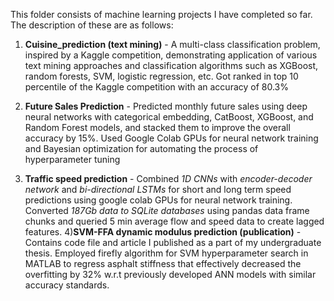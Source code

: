This folder consists of machine learning projects I have completed so far. The description of these are as follows:

1) __Cuisine_prediction (text mining)__ - A multi-class classification problem, inspired by a Kaggle competition, demonstrating 
application of various text mining approaches and classification algorithms such as XGBoost, random forests, SVM, logistic
regression, etc. Got ranked in top 10 percentile of the Kaggle competition with an accuracy of 80.3% 

2) __Future Sales Prediction__ - Predicted monthly future sales using deep neural networks with categorical embedding, CatBoost, XGBoost, and Random Forest models, and stacked them to improve the overall accuracy by 15%. Used Google Colab GPUs for neural network training and Bayesian optimization for automating the process of hyperparameter tuning 

3) __Traffic speed prediction__ -  Combined _1D CNNs_ with _encoder-decoder network_ and _bi-directional LSTMs_ for short and long term speed predictions using google colab GPUs for neural network training. Converted _187Gb data to SQLite databases_ using pandas data frame chunks and queried 5 min average flow and speed data to create lagged features. 4)__SVM-FFA dynamic modulus prediction (publication)__ - Contains code file and article I published as a part of my 
undergraduate thesis. Employed firefly algorithm for SVM hyperparameter search in MATLAB to regress asphalt stiffness 
that effectively decreased the overfitting by 32% w.r.t previously developed ANN models with similar accuracy standards.    

 